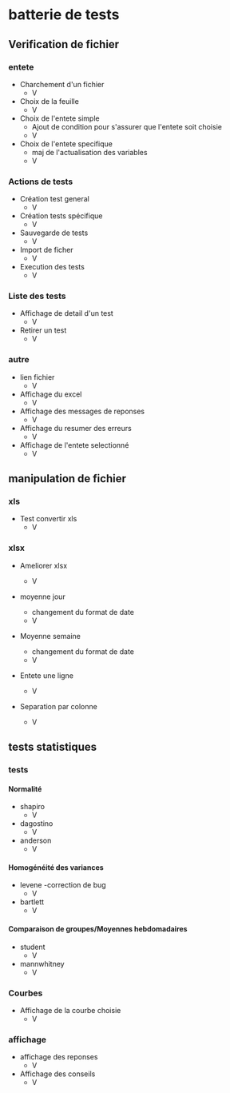 
# batterie de tests 


## Verification de fichier

### entete
- Charchement d'un fichier 
    - V
- Choix de la feuille
    - V
- Choix de l'entete simple 
    - Ajout de condition pour s'assurer que l'entete soit choisie
    - V
- Choix de l'entete specifique
    - maj de l'actualisation des variables 
    - V

### Actions de tests
- Création test general
    - V
- Création tests spécifique
    - V
- Sauvegarde de tests 
    - V
- Import de ficher
    - V
- Execution des tests
    - V

### Liste des tests
- Affichage de detail d'un test
    - V
- Retirer un test
    - V

### autre
- lien fichier
    - V
- Affichage du excel
    - V
- Affichage des messages de reponses
    - V
- Affichage du resumer des erreurs
    - V
- Affichage de l'entete selectionné
    - V

## manipulation de fichier
### xls
- Test convertir xls
    - V

### xlsx
- Ameliorer xlsx
    - V

- moyenne jour
    - changement du format de date
    - V
- Moyenne semaine

    - changement du format de date
    - V
    
- Entete une ligne 
    - V

- Separation par colonne
    - V

## tests statistiques
### tests
#### Normalité
- shapiro
    - V
- dagostino
    - V
- anderson
    - V

#### Homogénéité des variances
- levene
    -correction de bug
    - V
- bartlett
    - V

#### Comparaison de groupes/Moyennes hebdomadaires
- student
    - V
- mannwhitney
    - V

### Courbes
- Affichage de la courbe choisie
    - V

### affichage
- affichage des reponses
    - V
- Affichage des conseils
    - V